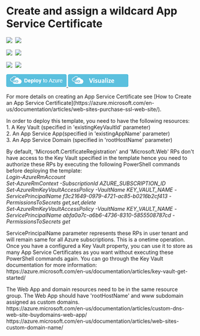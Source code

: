 # Create and assign a wildcard App Service Certificate

<IMG SRC="https://azurequickstartsservice.blob.core.windows.net/badges/101-app-service-certificate-wildcard/PublicLastTestDate.svg" />&nbsp;
<IMG SRC="https://azurequickstartsservice.blob.core.windows.net/badges/101-app-service-certificate-wildcard/PublicDeployment.svg" />&nbsp;

<IMG SRC="https://azurequickstartsservice.blob.core.windows.net/badges/101-app-service-certificate-wildcard/FairfaxLastTestDate.svg" />&nbsp;
<IMG SRC="https://azurequickstartsservice.blob.core.windows.net/badges/101-app-service-certificate-wildcard/FairfaxDeployment.svg" />&nbsp;

<IMG SRC="https://azurequickstartsservice.blob.core.windows.net/badges/101-app-service-certificate-wildcard/BestPracticeResult.svg" />&nbsp;
<IMG SRC="https://azurequickstartsservice.blob.core.windows.net/badges/101-app-service-certificate-wildcard/CredScanResult.svg" />&nbsp;

<a href="https://portal.azure.com/#create/Microsoft.Template/uri/https%3A%2F%2Fraw.githubusercontent.com%2Fazure%2Fazure-quickstart-templates%2Fmaster%2F101-app-service-certificate-wildcard%2Fazuredeploy.json" target="_blank">
    <img src="https://raw.githubusercontent.com/Azure/azure-quickstart-templates/master/1-CONTRIBUTION-GUIDE/images/deploytoazure.png"/>
</a>
<a href="http://armviz.io/#/?load=https%3A%2F%2Fraw.githubusercontent.com%2FAzure%2Fazure-quickstart-templates%2Fmaster%2F101-app-service-certificate-wildcard%2Fazuredeploy.json" target="_blank">
    <img src="https://raw.githubusercontent.com/Azure/azure-quickstart-templates/master/1-CONTRIBUTION-GUIDE/images/visualizebutton.png"/>
</a>

<P>
For more details on creating an App Service Certificate see [How to Create an App Service Certificate](https://azure.microsoft.com/en-us/documentation/articles/web-sites-purchase-ssl-web-site/).
</P>

<P>
In order to deploy this template, you need to have the following resources: <br />
1. A Key Vault (specified in 'existingKeyVaultId' parameter) <br />
2. An App Service App(specified in 'existingAppName' parameter) <br />
3. An App Service Domain (specified in 'rootHostName' parameter) <br />
</P>

<P>
By default, 'Microsoft.CertificateRegistration' and 'Microsoft.Web' RPs don't have access to the Key Vault specified in the template hence you need to authorize these RPs by executing 
the following PowerShell commands before deploying the template: <br />

<I>
Login-AzureRmAccount <br />
Set-AzureRmContext -SubscriptionId AZURE_SUBSCRIPTION_ID <br />
Set-AzureRmKeyVaultAccessPolicy -VaultName KEY_VAULT_NAME -ServicePrincipalName f3c21649-0979-4721-ac85-b0216b2cf413 -PermissionsToSecrets get,set,delete <br />
Set-AzureRmKeyVaultAccessPolicy -VaultName KEY_VAULT_NAME -ServicePrincipalName abfa0a7c-a6b6-4736-8310-5855508787cd -PermissionsToSecrets get <br />
</I>
</P>

<P>
ServicePrincipalName parameter represents these RPs in user tenant and will remain same for all Azure subscriptions. This is a onetime operation. Once you have a configured a Key Vault property, 
you can use it to store as many App Service Certificates as you want without executing these PowerShell commands again. You can go through the Key Vault documentation for more information: <br />
https://azure.microsoft.com/en-us/documentation/articles/key-vault-get-started/
</P>
<P>
The Web App and domain resources need to be in the same resource group. The Web App should have 'rootHostName' and www subdomain assigned as custom domains.  <br />
https://azure.microsoft.com/en-us/documentation/articles/custom-dns-web-site-buydomains-web-app/ <br />
https://azure.microsoft.com/en-us/documentation/articles/web-sites-custom-domain-name/ <br />
</p>


